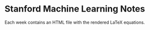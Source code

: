 # Stanford Machine Learning Notes

Each week contains an HTML file with the rendered LaTeX equations. 
